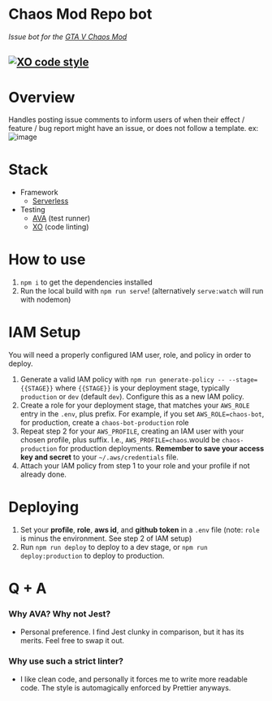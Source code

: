 # Chaos Mod Repo bot
_Issue bot for the [GTA V Chaos Mod](https://github.com/gta-chaos-mod/ChaosModV)_

[![XO code style](https://img.shields.io/badge/code_style-XO-5ed9c7.svg)](https://github.com/xojs/xo)
---

# Overview
Handles posting issue comments to inform users of when their effect / feature / bug report might have an issue, or does not follow a template.
ex:
![image](https://user-images.githubusercontent.com/972446/132110453-fdc76886-927d-4709-9693-967d1b837511.png)


# Stack
- Framework
  - [Serverless](https://aws.amazon.com/lambda/)
- Testing
  - [AVA](https://github.com/avajs/ava) (test runner)
  - [XO](https://github.com/xojs/xo) (code linting) 

# How to use
1) `npm i` to get the dependencies installed
2) Run the local build with `npm run serve`! (alternatively `serve:watch` will run with nodemon)

# IAM Setup
You will need a properly configured IAM user, role, and policy in order to deploy.
1) Generate a valid IAM policy with `npm run generate-policy -- --stage={{STAGE}}` where `{{STAGE}}` is your deployment stage, typically `production` or `dev` (default `dev`). Configure this as a new IAM policy.
2) Create a role for your deployment stage, that matches your `AWS_ROLE` entry in the `.env`, plus prefix. For example, if you set `AWS_ROLE=chaos-bot`, for production, create a `chaos-bot-production` role
3) Repeat step 2 for your `AWS_PROFILE`, creating an IAM user with your chosen profile, plus suffix. I.e., `AWS_PROFILE=chaos`.would be `chaos-production` for production deployments. **Remember to save your access key and secret** to your `~/.aws/credentials` file.
4) Attach your IAM policy from step 1 to your role and your profile if not already done.

# Deploying
1) Set your **profile**, **role**, **aws id**, and **github token** in a `.env` file (note: `role` is minus the environment. See step 2 of IAM setup)
2) Run `npm run deploy` to deploy to a dev stage, or `npm run deploy:production` to deploy to production.

# Q + A
### Why AVA? Why not Jest?
- Personal preference. I find Jest clunky in comparison, but it has its merits. Feel free to swap it out.
### Why use such a strict linter?
- I like clean code, and personally it forces me to write more readable code. The style is automagically enforced by Prettier anyways.
